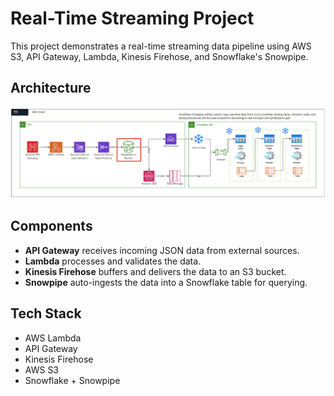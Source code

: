# Real-Time Streaming Project

This project demonstrates a real-time streaming data pipeline using AWS S3, API Gateway, Lambda, Kinesis Firehose, and Snowflake's Snowpipe.

## Architecture
![Architecture Diagram](diagrams/architecture.png)

## Components
- **API Gateway** receives incoming JSON data from external sources.
- **Lambda** processes and validates the data.
- **Kinesis Firehose** buffers and delivers the data to an S3 bucket.
- **Snowpipe** auto-ingests the data into a Snowflake table for querying.

## Tech Stack
- AWS Lambda
- API Gateway
- Kinesis Firehose
- AWS S3
- Snowflake + Snowpipe




